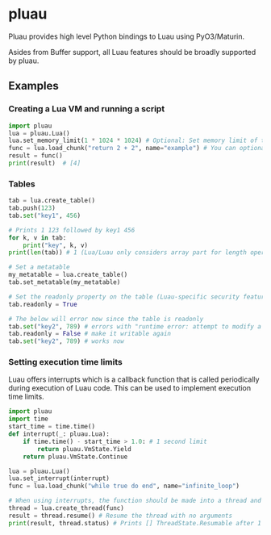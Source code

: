 # pluau

Pluau provides high level Python bindings to Luau using PyO3/Maturin.

Asides from Buffer support, all Luau features should be broadly supported by pluau.

## Examples

### Creating a Lua VM and running a script

```py
import pluau
lua = pluau.Lua()
lua.set_memory_limit(1 * 1024 * 1024) # Optional: Set memory limit of the created Lua VM to 1MB
func = lua.load_chunk("return 2 + 2", name="example") # You can optionally set env as well to give the chunk its own custom global environment table (_G)
result = func()
print(result)  # [4]
```

### Tables

```py
tab = lua.create_table()
tab.push(123)
tab.set("key1", 456)

# Prints 1 123 followed by key1 456
for k, v in tab: 
    print("key", k, v)
print(len(tab)) # 1 (Lua/Luau only considers array part for length operator)

# Set a metatable
my_metatable = lua.create_table()
tab.set_metatable(my_metatable)

# Set the readonly property on the table (Luau-specific security feature) Luau s
tab.readonly = True

# The below will error now since the table is readonly
tab.set("key2", 789) # errors with "runtime error: attempt to modify a readonly table"
tab.readonly = False # make it writable again
tab.set("key2", 789) # works now
```

### Setting execution time limits

Luau offers interrupts which is a callback function that is called periodically during execution of Luau code. This can be used to implement execution time limits.

```py
import pluau
import time
start_time = time.time()
def interrupt(_: pluau.Lua):
    if time.time() - start_time > 1.0: # 1 second limit
        return pluau.VmState.Yield
    return pluau.VmState.Continue

lua = pluau.Lua()
lua.set_interrupt(interrupt)
func = lua.load_chunk("while true do end", name="infinite_loop")

# When using interrupts, the function should be made into a thread and then resumed. Otherwise, the yield will lead to a runtime error.
thread = lua.create_thread(func)
result = thread.resume() # Resume the thread with no arguments
print(result, thread.status) # Prints [] ThreadState.Resumable after 1 second
```